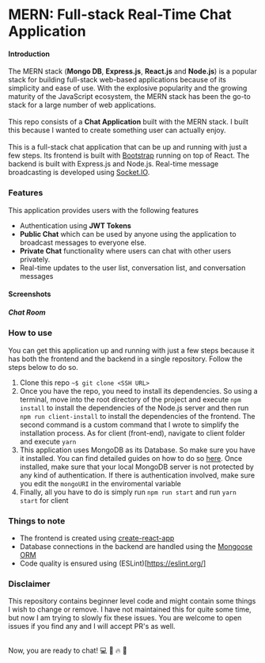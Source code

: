 # MERN: Full-stack Real-Time Chat Application

#### Introduction

The MERN stack (**Mongo DB**, **Express.js**, **React.js** and **Node.js**) is a popular stack for building full-stack web-based applications because of its simplicity and ease of use. With the explosive popularity and the growing maturity of the JavaScript ecosystem, the MERN stack has been the go-to stack for a large number of web applications.
<br/><br/>
This repo consists of a **Chat Application** built with the MERN stack. I built this because I wanted to create something user can actually enjoy.
<br/><br/>
This is a full-stack chat application that can be up and running with just a few steps.
Its frontend is built with [Bootstrap](https://getbootstrap.com/) running on top of React.
The backend is built with Express.js and Node.js.
Real-time message broadcasting is developed using [Socket.IO](https://socket.io/).

### Features

This application provides users with the following features
<br/>

- Authentication using **JWT Tokens**
- **Public Chat** which can be used by anyone using the application to broadcast messages to everyone else.
- **Private Chat** functionality where users can chat with other users privately.
- Real-time updates to the user list, conversation list, and conversation messages

#### Screenshots

##### Chat Room

<!--
![Chat Room](https://i.imgur.com/VkdwAme.png)
<br/><br/>

##### Choose Public Room

![Private Chat](https://i.imgur.com/jdCBYu4.png)
<br/><br/>

##### Login

![Login](https://i.imgur.com/6iobucn.png)
<br/><br/>

##### Sign Up

![Register](https://i.imgur.com/AMkpl9C.png)s
-->

### How to use

You can get this application up and running with just a few steps because it has both the frontend and the backend in a single repository. Follow the steps below to do so.

1. Clone this repo `~$ git clone <SSH URL> `
2. Once you have the repo, you need to install its dependencies. So using a terminal, move into the root directory of the project and execute `npm install` to install the dependencies of the Node.js server and then run `npm run client-install` to install the dependencies of the frontend. The second command is a custom command that I wrote to simplify the installation process. As for client (front-end), navigate to client folder and execute `yarn`
3. This application uses MongoDB as its Database. So make sure you have it installed. You can find detailed guides on how to do so [here](https://docs.mongodb.com/manual/administration/install-community/). Once installed, make sure that your local MongoDB server is not protected by any kind of authentication. If there is authentication involved, make sure you edit the `mongoURI` in the enviromental variable
4. Finally, all you have to do is simply run `npm run start` and run `yarn start` for client

### Things to note

- The frontend is created using [create-react-app](https://github.com/facebook/create-react-app)
- Database connections in the backend are handled using the [Mongoose ORM](https://mongoosejs.com/)
- Code quality is ensured using (ESLint)[https://eslint.org/]

### Disclaimer

This repository contains beginner level code and might contain some things I wish to change or remove. I have not maintained this for quite some time, but now I am trying to slowly fix these issues. You are welcome to open issues if you find any and I will accept PR's as well.
<br/><br/>

Now, you are ready to chat! 💻 🍺 🔥 🙌
